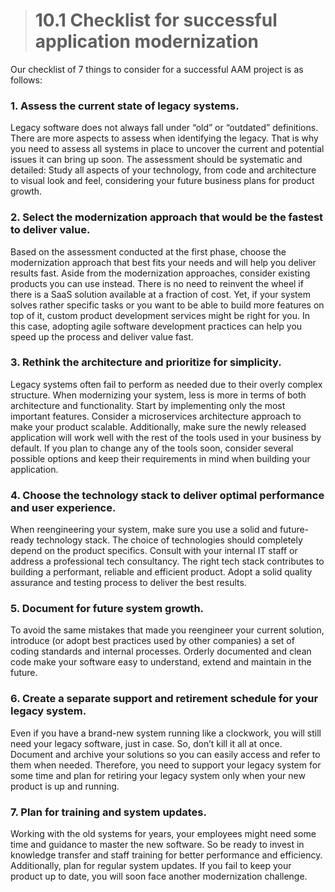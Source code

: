 > # **10.1** Checklist for successful application modernization

Our checklist of 7 things to consider for a successful AAM project is as follows:

### 1.  Assess the current state of legacy systems.

Legacy software does not always fall under “old” or “outdated” definitions. There are more aspects to assess when identifying the legacy. That is why you need to assess all systems in place to uncover the current and potential issues it can bring up soon. The assessment should be systematic and detailed: Study all aspects of your technology, from code and architecture to visual look and feel, considering your future business plans for product growth.

### 2. Select the modernization approach that would be the fastest to deliver value.

Based on the assessment conducted at the first phase, choose the modernization approach that best fits your needs and will help you deliver results fast. Aside from the modernization approaches, consider existing products you can use instead. There is no need to reinvent the wheel if there is a SaaS solution available at a fraction of cost. Yet, if your system solves rather specific tasks or you want to be able to build more features on top of it, custom product development services might be right for you. In this case, adopting agile software development practices can help you speed up the process and deliver value fast.

### 3. Rethink the architecture and prioritize for simplicity.

Legacy systems often fail to perform as needed due to their overly complex structure. When modernizing your system, less is more in terms of both architecture and functionality. Start by implementing only the most important features. Consider a microservices architecture approach to make your product scalable. Additionally, make sure the newly released application will work well with the rest of the tools used in your business by default. If you plan to change any of the tools soon, consider several possible options and keep their requirements in mind when building your application.

### 4. Choose the technology stack to deliver optimal performance and user experience.

When reengineering your system, make sure you use a solid and future-ready technology stack. The choice of technologies should completely depend on the product specifics. Consult with your internal IT staff or address a professional tech consultancy. The right tech stack contributes to building a performant, reliable and efficient product. Adopt a solid quality assurance and testing process to deliver the best results.

### 5. Document for future system growth.

To avoid the same mistakes that made you reengineer your current solution, introduce (or adopt best practices used by other companies) a set of coding standards and internal processes. Orderly documented and clean code make your software easy to understand, extend and maintain in the future.

### 6. Create a separate support and retirement schedule for your legacy system.

Even if you have a brand-new system running like a clockwork, you will still need your legacy software, just in case. So, don’t kill it all at once. Document and archive your solutions so you can easily access and refer to them when needed. Therefore, you need to support your legacy system for some time and plan for retiring your legacy system only when your new product is up and running.

### 7. Plan for training and system updates.

Working with the old systems for years, your employees might need some time and guidance to master the new software. So be ready to invest in knowledge transfer and staff training for better performance and efficiency. Additionally, plan for regular system updates. If you fail to keep your product up to date, you will soon face another modernization challenge.
